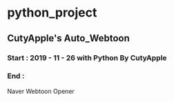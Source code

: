 # python_project
## CutyApple's Auto_Webtoon

### Start : 2019 - 11 - 26 with Python By CutyApple
### End : 

Naver Webtoon Opener